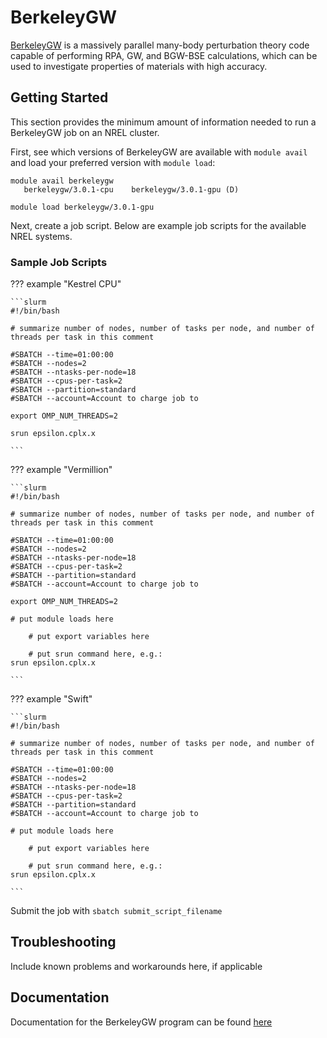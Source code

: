 # BerkeleyGW

[BerkeleyGW](https://www.berkeleygw.org) is a massively parallel many-body perturbation theory code capable of performing RPA, GW, and BGW-BSE calculations, which can be used to investigate properties of materials with high accuracy.

## Getting Started

This section provides the minimum amount of information needed to run a BerkeleyGW job on an NREL cluster.

First, see which versions of BerkeleyGW are available with `module avail` and load your preferred version with `module load`:

```console
module avail berkeleygw
   berkeleygw/3.0.1-cpu    berkeleygw/3.0.1-gpu (D)

module load berkeleygw/3.0.1-gpu
```

Next, create a job script. Below are example job scripts for the available NREL systems.

### Sample Job Scripts

??? example "Kestrel CPU"

	```slurm
	#!/bin/bash

	# summarize number of nodes, number of tasks per node, and number of threads per task in this comment 

	#SBATCH --time=01:00:00
	#SBATCH --nodes=2
	#SBATCH --ntasks-per-node=18
	#SBATCH --cpus-per-task=2
	#SBATCH --partition=standard
	#SBATCH --account=Account to charge job to 

	export OMP_NUM_THREADS=2

	srun epsilon.cplx.x

	```

??? example "Vermillion"

	```slurm
	#!/bin/bash

	# summarize number of nodes, number of tasks per node, and number of threads per task in this comment 

	#SBATCH --time=01:00:00
	#SBATCH --nodes=2
	#SBATCH --ntasks-per-node=18
	#SBATCH --cpus-per-task=2
	#SBATCH --partition=standard
	#SBATCH --account=Account to charge job to 

	export OMP_NUM_THREADS=2

	# put module loads here

        # put export variables here

        # put srun command here, e.g.:
	srun epsilon.cplx.x

	```

??? example "Swift"

	```slurm
	#!/bin/bash

	# summarize number of nodes, number of tasks per node, and number of threads per task in this comment 

	#SBATCH --time=01:00:00
	#SBATCH --nodes=2
	#SBATCH --ntasks-per-node=18
	#SBATCH --cpus-per-task=2
	#SBATCH --partition=standard
	#SBATCH --account=Account to charge job to 

	# put module loads here

        # put export variables here

        # put srun command here, e.g.:
	srun epsilon.cplx.x

	```
	
Submit the job with `sbatch submit_script_filename`


## Troubleshooting

Include known problems and workarounds here, if applicable

## Documentation

Documentation for the BerkeleyGW program can be found [here](https://berkeleygw.org/documentation/)

